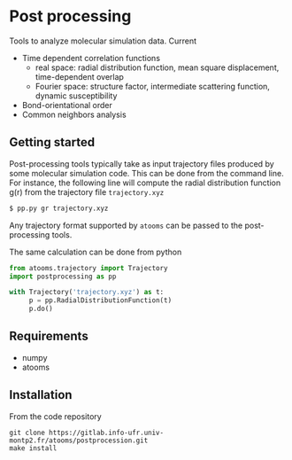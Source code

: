 Post processing
==================

Tools to analyze molecular simulation data. Current

- Time dependent correlation functions
  - real space: radial distribution function, mean square displacement, time-dependent overlap 
  - Fourier space: structure factor, intermediate scattering function, dynamic susceptibility
- Bond-orientational order
- Common neighbors analysis

Getting started
---------------

Post-processing tools typically take as input trajectory files
produced by some molecular simulation code. This can be done from the
command line. For instance, the following line will compute the radial
distribution function g(r) from the trajectory file `trajectory.xyz`

```bash
$ pp.py gr trajectory.xyz
```

Any trajectory format supported by `atooms` can be passed to the post-processing tools.

The same calculation can be done from python

```python
from atooms.trajectory import Trajectory
import postprocessing as pp

with Trajectory('trajectory.xyz') as t:
     p = pp.RadialDistributionFunction(t)
     p.do()
```

Requirements
------------
- numpy
- atooms

Installation
------------
From the code repository
```
git clone https://gitlab.info-ufr.univ-montp2.fr/atooms/postprocession.git
make install
```
